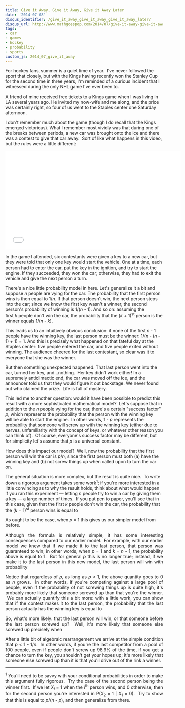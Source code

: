 ```yaml
---
title: Give it Away, Give it Away, Give it Away Later
date: '2014-07-08'
disqus_identifier: /give_it_away_give_it_away_give_it_away_later/
disqus_url: http://www.mathgoespop.com/2014/07/give-it-away-give-it-away-give-it-away-later.html
tags:
- car
- games
- hockey
- probability
- sports
custom_js: 2014_07_give_it_away
---
```

For hockey fans, summer is a quiet time of year.  I've never followed the sport that closely, but with the Kings having recently won the Stanley Cup for the second time in three years, I'm reminded of a curious incident that I witnessed during the only NHL game I've ever been to.

A friend of mine received free tickets to a Kings game when I was living in LA several years ago. He invited my now-wife and me along, and the price was certainly right, so four of us went to the Staples center one Saturday afternoon.

I don't remember much about the game (though I do recall that the Kings emerged victorious). What I remember most vividly was that during one of the breaks between periods, a new car was brought onto the ice and there was a contest to give that car away.  Sort of like what happens in this video, but the rules were a little different:

<p style="text-align: center;"><iframe src="//www.youtube.com/embed/na7rnQytNJ8" width="560" height="315" frameborder="0" allowfullscreen="allowfullscreen"></iframe></p>

In the game I attended, six contestants were given a key to a new car, but they were told that only one key would start the vehicle. One at a time, each person had to enter the car, put the key in the ignition, and try to start the engine. If they succeeded, they won the car; otherwise, they had to exit the vehicle and give the next person a turn.

There's a nice little probability model in here. Let's generalize it a bit and suppose <em>n</em> people are vying for the car. The probability that the first person wins is then equal to 1/<em>n</em>. If that person doesn't win, the next person steps into the car; since we know the first key wasn't a winner, the second person's probability of winning is 1/(<em>n</em> - 1). And so on: assuming the first <em>k</em> people don't win the car, the probability that the (<em>k</em> + 1)<sup>st</sup> person is the winner equals 1/(<em>n</em> - <em>k</em>).

This leads us to an intuitively obvious conclusion: if none of the first <em>n</em> - 1 people have the winning key, the last person must be the winner: 1/(<em>n</em> - (<em>n</em> - 1) + 1) = 1. And this is precisely what happened on that fateful day at the Staples center: five people entered the car, and five people exited without winning. The audience cheered for the last contestant, so clear was it to everyone that she was the winner.

But then something unexpected happened. That last person went into the car, turned her key, and...nothing.  Her key didn't work either! In a supremely anticlimactic end, the car was moved off the ice, and the announcer told us that they would figure it out backstage. We never found out who claimed the prize.  Life is full of mystery.

This led me to another question: would it have been possible to predict this result with a more sophisticated mathematical model?  Let's suppose that in addition to the <em>n</em> people vying for the car, there's a certain "success factor" <em>p</em>, which represents the probability that the person with the winning key will be able to start the engine.  In other words, 1 - <em>p</em> represents the probability that someone will screw up with the winning key (either due to nerves, unfamiliarity with the concept of keys, or whatever other reason you can think of).  Of course, everyone's success factor may be different, but for simplicity let's assume that <em>p</em> is a universal constant.

How does this impact our model?  Well, now the probability that the first person will win the car is <em>p</em>/<em>n</em>, since the first person must both (a) have the winning key and (b) not screw things up when called upon to turn the car on.

The general situation is more complex, but the result is quite nice.  To write down a rigorous argument takes some work<a href="#footnote1"><sup>1</sup></a>; if you're more interested in a little convincing as to why the result holds, think about what would happen if you ran this experiment — letting <em>n</em> people try to win a car by giving them a key — a large number of times.  If you put pen to paper, you'll see that in this case, given that the first <em>k</em> people don't win the car, the probability that the (<em>k</em> + 1)<sup>st</sup> person wins is equal to

<p style="text-align: center;"><span class="formula"></span></p>

As ought to be the case, when <em>p </em>= 1 this gives us our simpler model from before.</p>

<p style="text-align: justify;">Although the formula is relatively simple, it has some interesting consequences compared to our earlier model.  For example, with our earlier model we knew that if we made it to the last person, that person was guaranteed to win; in other words, when <em>p</em> = 1 and <em>k</em> = <em>n - </em>1, the probability above is equal to 1.  But for general <em>p</em> this is no longer true; instead, if we make it to the last person in this new model, the last person will win with probability</p>

<p style="text-align: center;"><span class="formula"></span></p>

<p style="text-align: justify;">Notice that regardless of <em>p</em>, as long as <em>p</em> &lt; 1, the above quantity goes to 0 as <em>n</em> grows.  In other words, if you're competing against a large pool of people, even if the probability of not screwing things up is quite high, it's probably more likely that someone screwed up than that you're the winner.  We can actually quantify this a bit more: with a little work, you can show that if the contest makes it to the last person, the probability that the last person actually has the winning key is equal to</p>

<p style="text-align: center;"><span class="formula"></span></p>

<p style="text-align: justify;">So, what's more likely: that the last person will win, or that someone before the last person screwed up?  Well, it's more likely that someone else screwed up precisely when</p>

<p style="text-align: center;"><span class="formula"></span></p>

<p style="text-align: justify;">After a little bit of algebraic rearrangement we arrive at the simple condition that <em>p</em> &lt; 1 - 1/<em>n</em>.  In other words, if you're the last competitor from a pool of 100 people, even if people don't screw up 98.9% of the time, if you get a chance to turn the key, you shouldn't get your hopes up; it's more likely that someone else screwed up than it is that you'll drive out of the rink a winner.</p>

<hr />

<p style="text-align: justify;"><sup id="footnote1">1</sup> You'll need to be savvy with your conditional probabilities in order to make this argument fully rigorous.  Try the case of the second person being the winner first.  If we let <em>X<sub>i</sub></em> = 1 when the <em>i</em><sup>th</sup> person wins, and 0 otherwise, then for the second person you're interested in P(<em>X</em><sub>2</sub> = 1 | <em>X</em><sub>1</sub> = 0).  Try to show that this is equal to <em>p</em>/(<em>n</em> - <em>p</em>), and then generalize from there.</p>
